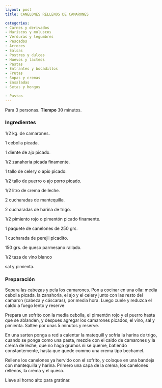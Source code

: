 ```yaml
---
layout: post
title: CANELONES RELLENOS DE CAMARONES

categories:
- Carnes y derivados
- Mariscos y moluscos
- Verduras y legumbres
- Pescados
- Arroces
- Salsas
- Postres y dulces
- Huevos y lacteos
- Pastas
- Entrantes y bocadillos
- Frutas
- Sopas y cremas
- Ensaladas
- Setas y hongos

- Pastas
---
```

Para 3 personas.
<b>Tiempo</b> 30 minutos.

<h3>Ingredientes</h3>

1/2 kg. de camarones.

1 cebolla picada.

1 diente de ajo picado.

1/2 zanahoria picada finamente.

1 tallo de celery o apio picado.

1/2 tallo de puerro o ajo porro picado.

1/2 litro de crema de leche.

2 cucharadas de mantequilla.

2 cucharadas de harina de trigo.

1/2 pimiento rojo o pimentón picado finamente.

1 paquete de canelones de 250 grs.

1 cucharada de perejil picadito.

150 grs. de queso parmesano rallado.

1/2 taza de vino blanco

sal y pimienta.

<h3>Preparación</h3>

Separa las cabezas y pela los camarones. Pon a cocinar en una olla: media cebolla picada. la zanahoria, el ajo y el celery junto con las resto del camaron (cabeza y cáscaras), por media hora. Luego cuele y reduzca el caldo a fuego lento y reserve

Prepara un sofrito con la media cebolla, el pimentón rojo y el puerro hasta que se ablanden, y despues agregar los camarones picados, el vino, sal y pimienta. Saltée por unas 5 minutos y reserve.

En una sarten ponga a red a calentar la matequill y sofria la harina de trigo, cuando se ponga como una pasta, mezcle con el caldo de camarones y la crema de leche, que no haga grumos ni se queme, batiendo constantemente, hasta que quede commo una crema tipo bechamel.

Rellene los canelones ya hervido con el sofrito, y coloque en una bandeja con mantequilla y harina. Primero una capa de la crema, los canelones rellenos, la crema y el queso.

Lleve al horno alto para gratinar.

